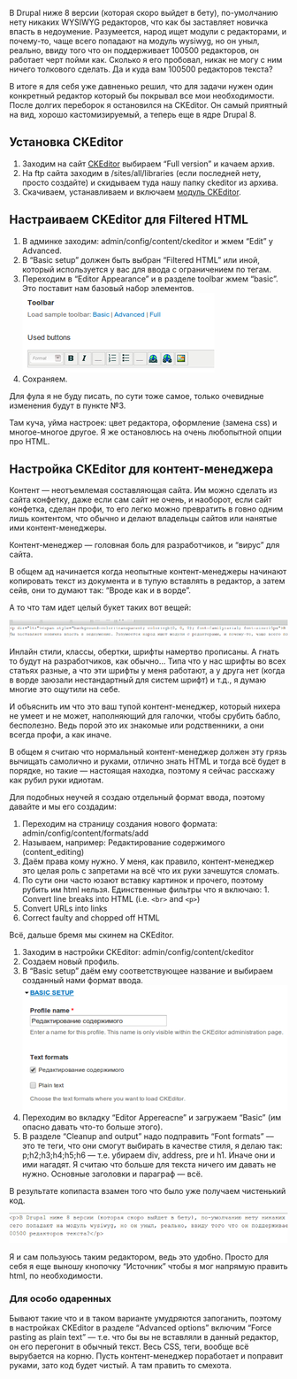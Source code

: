 В Drupal ниже 8 версии (которая скоро выйдет в бету), по-умолчанию нету никаких
WYSIWYG редакторов, что как бы заставляет новичка впасть в недоумение.
Разумеется, народ ищет модули с редакторами, и почему-то, чаще всего попадают на
модуль wysiwyg, но он уныл, реально, ввиду того что он поддерживает 100500
редакторов, он работает черт пойми как. Сколько я его пробовал, никак не могу с
ним ничего толкового сделать. Да и куда вам 100500 редакторов текста?

В итоге я для себя уже давненько решил, что для задачи нужен один конкретный
редактор который бы покрывал все мои необходимости. После долгих переборок я
остановился на CKEditor. Он самый приятный на вид, хорошо кастомизируемый, а
теперь еще в ядре Drupal 8.

## Установка CKEditor

1. Заходим на сайт [CKEditor](http://ckeditor.com/download) выбираем “Full
   version” и качаем архив.
2. На ftp сайта заходим в /sites/all/libraries (если последней нету, просто
   создайте) и скидываем туда нашу папку ckeditor из архива.
3. Скачиваем, устанавливаем и
   включаем [модуль CKEditor](https://drupal.org/project/ckeditor).

## Настраиваем CKEditor для Filtered HTML

1. В админке заходим: admin/config/content/ckeditor и жмем “Edit” у Advanced.
2. В “Basic setup” должен быть выбран “Filtered HTML” или иной, который
   используется у вас для ввода с ограничением по тегам.
3. Переходим в “Editor Appearance” и в разделе toolbar жмем “basic”. Это
   поставит нам базовый набор элементов.
   ![Basic CKEditor](image/1.png)
4. Сохраняем.

Для фула я не буду писать, по сути тоже самое, только очевидные изменения будут
в пункте №3.

Там куча, уйма настроек: цвет редактора, оформление (замена css) и многое-многое
другое. Я же остановлюсь на очень любопытной опции про HTML.

## Настройка CKEditor для контент-менеджера

Контент — неотъемлемая составляющая сайта. Им можно сделать из сайта конфетку,
даже если сам сайт не очень, и наоборот, если сайт конфетка, сделан профи, то
его легко можно превратить в говно одним лишь контентом, что обычно и делают
владельцы сайтов или нанятые ими контент-менеджеры.

Контент-менеджер — головная боль для разработчиков, и “вирус” для сайта.

В общем ад начинается когда неопытные контент-менеджеры начинают копировать
текст из документа и в тупую вставлять в редактор, а затем сейв, они то думают
так: “Вроде как и в ворде”.

А то что там идет целый букет таких вот вещей:

![Плохой результат.](image/2.png)

Инлайн стили, классы, обертки, шрифты намертво прописаны. А гнать то будут на
разработчиков, как обычно… Типа что у нас шрифты во всех статьях разные, а что
эти шрифты у меня работают, а у друга нет (когда в ворде заюзали нестандартный
для систем шрифт) и т.д., я думаю многие это ощутили на себе.

И объяснить им что это ваш тупой контент-менеджер, который нихера не умеет и не
может, наполняющий для галочки, чтобы срубить бабло, бесполезно. Ведь порой это
их знакомые или родственники, а они всегда профи, а как иначе.

В общем я считаю что нормальный контент-менеджер должен эту грязь вычищать
самолично и руками, отлично знать HTML и тогда всё будет в порядке, но такие —
настоящая находка, поэтому я сейчас расскажу как рубил руки идиотам.

Для подобных неучей я создаю отдельный формат ввода, поэтому давайте и мы его
создадим:

1. Переходим на страницу создания нового формата:
   admin/config/content/formats/add
2. Называем, например: Редактирование содержимого (content_editing)
3. Даём права кому нужно. У меня, как правило, контент-менеджер это целая роль с
   запретами на всё что их руки зачешутся сломать.
4. По сути они часто юзают вставку картинок и прочего, поэтому рубить им html
   нельзя. Единственные фильтры что я включаю: 1. Convert line breaks into
   HTML (i.e. `<br>` and `<p>`)
5. Convert URLs into links
6. Correct faulty and chopped off HTML

Всё, дальше бремя мы скинем на CKEditor.

1. Заходим в настройки CKEditor: admin/config/content/ckeditor
2. Создаем новый профиль.
3. В “Basic setup” даём ему соответствующее название и выбираем созданный нами
   формат ввода.
   ![Setup](image/3.png)
4. Переходим во вкладку “Editor Appereacne” и загружаем “Basic” (им опасно
   давать что-то больше этого).
5. В разделе “Cleanup and output” надо подправить “Font formats” — это те теги,
   что они смогут выбирать в качестве стиля, я делаю так: p;h2;h3;h4;h5;h6 —
   т.е. убираем div, address, pre и h1. Иначе они и ими нагадят. Я считаю что
   больше для текста ничего им давать не нужно. Основные заголовки и параграф —
   всё.

В результате копипаста взамен того что было уже получаем чистенький код.

![Good](image/4.png)

Я и сам пользуюсь таким редактором, ведь это удобно. Просто для себя я еще
выношу кнопочку “Источник” чтобы я мог напрямую править html, по необходимости.

### Для особо одаренных

Бывают такие что и в таком варианте умудряются запоганить, поэтому в настройках
CKEditor в разделе “Advanced options” включим “Force pasting as plain text” —
т.е. что бы вы не вставляли в данный редактор, он его перегонит в обычный текст.
Весь CSS, теги, вообще всё вырубается на корню. Пусть контент-менеджер
поработает и поправит руками, зато код будет чистый. А там править то смехота.
